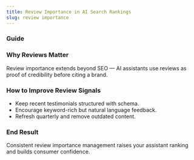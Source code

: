 ```yaml
---
title: Review Importance in AI Search Rankings
slug: review importance
---
```


### Guide
### Why Reviews Matter
Review importance extends beyond SEO — AI assistants use reviews as proof of credibility before citing a brand.

### How to Improve Review Signals
- Keep recent testimonials structured with schema.
- Encourage keyword-rich but natural language feedback.
- Refresh quarterly and remove outdated content.

### End Result
Consistent review importance management raises your assistant ranking and builds consumer confidence.